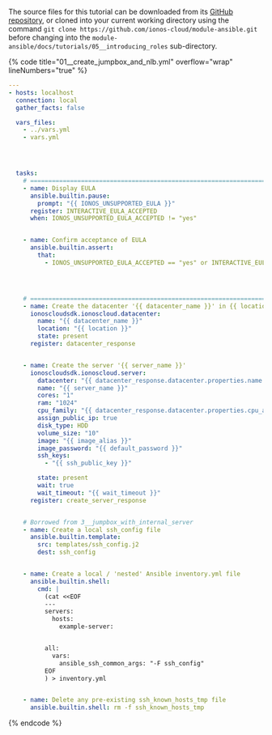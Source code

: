 The source files for this tutorial can be downloaded from its [GitHub repository](https://github.com/ionos-cloud/module-ansible/tree/master/docs/), or cloned into your current working directory using the command `git clone https://github.com/ionos-cloud/module-ansible.git` before changing into the `module-ansible/docs/tutorials/05__introducing_roles` sub-directory.

{% code title="01__create_jumpbox_and_nlb.yml" overflow="wrap" lineNumbers="true" %}
```yml
---
- hosts: localhost
  connection: local
  gather_facts: false

  vars_files:
    - ../vars.yml
    - vars.yml




  tasks:
    # =======================================================================
    - name: Display EULA
      ansible.builtin.pause:
        prompt: "{{ IONOS_UNSUPPORTED_EULA }}"
      register: INTERACTIVE_EULA_ACCEPTED
      when: IONOS_UNSUPPORTED_EULA_ACCEPTED != "yes"


    - name: Confirm acceptance of EULA
      ansible.builtin.assert:
        that:
          - IONOS_UNSUPPORTED_EULA_ACCEPTED == "yes" or INTERACTIVE_EULA_ACCEPTED.user_input == "yes"  




    # =======================================================================
    - name: Create the datacenter '{{ datacenter_name }}' in {{ location }}
      ionoscloudsdk.ionoscloud.datacenter:
        name: "{{ datacenter_name }}"
        location: "{{ location }}"
        state: present
      register: datacenter_response


    - name: Create the server '{{ server_name }}'
      ionoscloudsdk.ionoscloud.server:
        datacenter: "{{ datacenter_response.datacenter.properties.name }}"
        name: "{{ server_name }}"
        cores: "1"
        ram: "1024"
        cpu_family: "{{ datacenter_response.datacenter.properties.cpu_architecture[0].cpu_family }}"
        assign_public_ip: true
        disk_type: HDD
        volume_size: "10"
        image: "{{ image_alias }}"
        image_password: "{{ default_password }}"
        ssh_keys:
          - "{{ ssh_public_key }}"

        state: present
        wait: true
        wait_timeout: "{{ wait_timeout }}"    
      register: create_server_response


    # Borrowed from 3__jumpbox_with_internal_server
    - name: Create a local ssh_config file
      ansible.builtin.template:
        src: templates/ssh_config.j2
        dest: ssh_config


    - name: Create a local / 'nested' Ansible inventory.yml file
      ansible.builtin.shell:
        cmd: |
          (cat <<EOF
          ---
          servers:
            hosts:
              example-server:


          all:
            vars:
              ansible_ssh_common_args: "-F ssh_config"
          EOF
          ) > inventory.yml


    - name: Delete any pre-existing ssh_known_hosts_tmp file
      ansible.builtin.shell: rm -f ssh_known_hosts_tmp

```
{% endcode %}